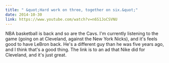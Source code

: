 ```yaml
---
title: " &quot;Hard work on three, together on six.&quot;"
date: 2014-10-30
link: https://www.youtube.com/watch?v=n6S1JoCSVNU
---
```

 NBA basketball is back and so are the Cavs.  I'm currently listening to the game (going on at Cleveland, against the New York Nicks), and it's feels good to have LeBron back. He's a different guy than he was five years ago, and I think that's a good thing. The link is to an ad that Nike did for Cleveland, and it's just great.
